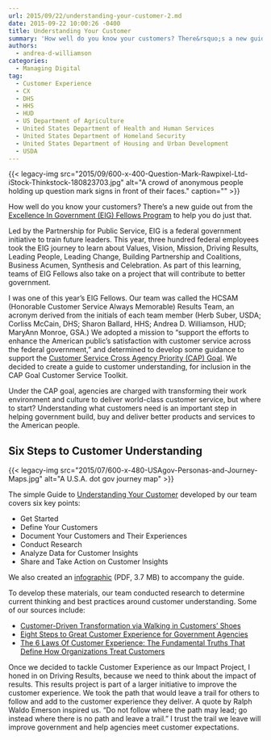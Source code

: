 ```yaml
---
url: 2015/09/22/understanding-your-customer-2.md
date: 2015-09-22 10:00:26 -0400
title: Understanding Your Customer
summary: 'How well do you know your customers? There&rsquo;s a new guide out from the Excellence In Government (EIG) Fellows Program to help you do just that. Led by the Partnership for Public Service, EIG is a federal government initiative to train future leaders. This year, three hundred federal employees took the EIG journey to learn'
authors:
  - andrea-d-williamson
categories:
  - Managing Digital
tag:
  - Customer Experience
  - CX
  - DHS
  - HHS
  - HUD
  - US Department of Agriculture
  - United States Department of Health and Human Services
  - United States Department of Homeland Security
  - United States Department of Housing and Urban Development
  - USDA
---
```


{{< legacy-img src="2015/09/600-x-400-Question-Mark-Rawpixel-Ltd-iStock-Thinkstock-180823703.jpg" alt="A crowd of anonymous people holding up question mark signs in front of their faces." caption="" >}} 

How well do you know your customers? There’s a new guide out from the [Excellence In Government (EIG) Fellows Program](http://ourpublicservice.org/issues/develop-leaders/excellence-in-government-fellows.php) to help you do just that.

Led by the Partnership for Public Service, EIG is a federal government initiative to train future leaders. This year, three hundred federal employees took the EIG journey to learn about Values, Vision, Mission, Driving Results, Leading People, Leading Change, Building Partnership and Coalitions, Business Acumen, Synthesis and Celebration. As part of this learning, teams of EIG Fellows also take on a project that will contribute to better government.

I was one of this year’s EIG Fellows. Our team was called the HCSAM (Honorable Customer Service Always Memorable) Results Team, an acronym derived from the initials of each team member (Herb Suber, USDA; Corliss McCain, DHS; Sharon Ballard, HHS; Andrea D. Williamson, HUD; MaryAnn Monroe, GSA.) We adopted a mission to “support the efforts to enhance the American public’s satisfaction with customer service across the federal government,” and determined to develop some guidance to support the [Customer Service Cross Agency Priority (CAP) Goal](http://www.performance.gov/node/3400?view=public#apg). We decided to create a guide to customer understanding, for inclusion in the CAP Goal Customer Service Toolkit.

Under the CAP goal, agencies are charged with transforming their work environment and culture to deliver world-class customer service, but where to start? Understanding what customers need is an important step in helping government build, buy and deliver better products and services to the American people.

## Six Steps to Customer Understanding

{{< legacy-img src="2015/07/600-x-480-USAgov-Personas-and-Journey-Maps.jpg" alt="A U.S.A. dot gov journey map" >}}

The simple Guide to [Understanding Your Customer](https://s3.amazonaws.com/sitesusa/wp-content/uploads/sites/212/2015/09/Understanding-Your-Customer.pdf) developed by our team covers six key points:

  * Get Started
  * Define Your Customers
  * Document Your Customers and Their Experiences
  * Conduct Research
  * Analyze Data for Customer Insights
  * Share and Take Action on Customer Insights

We also created an [infographic](https://s3.amazonaws.com/sitesusa/wp-content/uploads/sites/212/2015/09/Understanding-Your-Customer-infographic.pdf) (PDF, 3.7 MB) to accompany the guide.

To develop these materials, our team conducted research to determine current thinking and best practices around customer understanding. Some of our sources include:

  * [Customer-Driven Transformation via Walking in Customers’ Shoes](http://customerthink.com/customer-driven-transformation-via-walking-in-customers-shoes/)
  * [Eight Steps to Great Customer Experience for Government Agencies](http://www.oracle.com/us/products/applications/8-steps-cust-exp-gov-wp-1560471.pdf)
  * [The 6 Laws Of Customer Experience: The Fundamental Truths That Define How Organizations Treat Customers](https://experiencematters.wordpress.com/2008/07/22/free-book-the-6-laws-of-customer-experience/)

Once we decided to tackle Customer Experience as our Impact Project, I honed in on Driving Results, because we need to think about the impact of results. This results project is part of a larger initiative to improve the customer experience. We took the path that would leave a trail for others to follow and add to the customer experience they deliver. A quote by Ralph Waldo Emerson inspired us. “Do not follow where the path may lead; go instead where there is no path and leave a trail.” I trust the trail we leave will improve government and help agencies meet customer expectations.